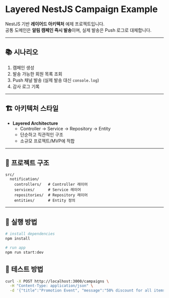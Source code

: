 # Layered NestJS Campaign Example

NestJS 기반 **레이어드 아키텍처** 예제 프로젝트입니다.  
공통 도메인은 **알림 캠페인 즉시 발송**이며, 실제 발송은 Push 로그로 대체합니다.

---

## 📚 시나리오

1. 캠페인 생성
2. 발송 가능한 회원 목록 조회
3. Push 채널 발송 (실제 발송 대신 `console.log`)
4. 감사 로그 기록

---

## 🏗 아키텍처 스타일

- **Layered Architecture**
    - Controller → Service → Repository → Entity
    - 단순하고 직관적인 구조
    - 소규모 프로젝트/MVP에 적합

---

## 🧩 프로젝트 구조

```
src/
  notification/
    controllers/   # Controller 레이어
    services/      # Service 레이어
    repositories/  # Repository 레이어
    entities/      # Entity 정의
```

---

## 🚀 실행 방법

```bash
# install dependencies
npm install

# run app
npm run start:dev
```

## 🧪 테스트 방법
```bash
curl -X POST http://localhost:3000/campaigns \
  -H "Content-Type: application/json" \
  -d '{"title":"Promotion Event", "message":"50% discount for all items!"}'
```